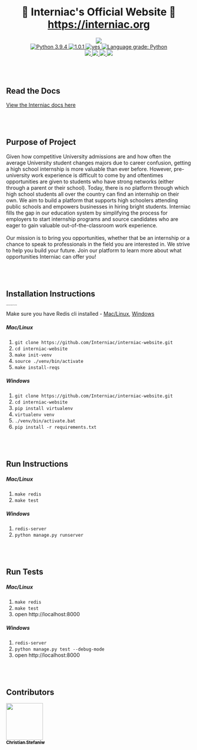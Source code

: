 <div align="center">
    <h1>
    🔨  Interniac's Official Website  🔨 <br>
        <a href='https://www.interniac.org'>https://interniac.org</a>
    </h1>
</div>

<div align='center'>    
        <img src="https://www.interniac.org/static/assets/images/logos/logo-transparent.a2623b276c16.png" />
    </div>

<div align="center">
        <a href="https://www.python.org/downloads/release/python-394/">
            <img src="https://img.shields.io/badge/python-3.9.4-blue.svg" alt="Python 3.9.4" />
        </a>
        <a href="https://github.com/Interniac/interniac-website/releases/">
            <img src="https://img.shields.io/github/release/Interniac/interniac-website.svg" alt="1.0.1" />
        </a>
        <a href="https://github.com/Interniac/interniac-website/graphs/commit-activity">
            <img src="https://img.shields.io/badge/Maintained%3F-yes-green.svg" alt="yes" />
        </a>
        <a href="https://lgtm.com/projects/g/Interniac/interniac-website/context:python"><img alt="Language grade: Python" src="https://img.shields.io/lgtm/grade/python/g/Interniac/interniac-website.svg?logo=lgtm&logoWidth=18"/></a>
    </a>
</div>

<div align="center">
    <a href="https://codecov.io/gh/Interniac/interniac-website">
        <img src="https://codecov.io/gh/Interniac/interniac-website/branch/master/graph/badge.svg?token=AN189HSGXH"/>
    </a>
    <a href="https://www.interniac.org">
        <img src="https://img.shields.io/endpoint?url=https%3A%2F%2Fwww.interniac.org%2Fstats%2Fnum-students%2F">
    </a>
    <a href="https://www.interniac.org">
        <img src="https://img.shields.io/endpoint?url=https%3A%2F%2Fwww.interniac.org%2Fstats%2Fnum-employers%2F">
    </a>
    <a href="https://www.interniac.org">
        <img src="https://img.shields.io/badge/students%20hired-20%2B-green">
    </a>
</div>

<div align='left' style='margin-top: 5rem'>
    <b><h2>Read the Docs</h2></b>
    <a href="https://interniac-docs.netlify.app/">View the Interniac docs here</a>
</div>

<div align="left" style='margin-top: 5rem'>
    <b><h2>Purpose of Project</h2></b>
        Given how competitive University admissions are and how often the average University student changes majors due to career confusion, getting a high school internship is more valuable than ever before. However, pre-university work experience is difficult to come by and oftentimes opportunities are given to students who have strong networks (either through a parent or their school). Today, there is no platform through which high school students all over the country can find an internship on their own. We aim to build a platform that supports high schoolers attending public schools and empowers businesses in hiring bright students. Interniac fills the gap in our education system by simplifying the process for employers to start internship programs and source candidates who are eager to gain valuable out-of-the-classroom work experience. <br> <br>
        Our mission is to bring you opportunities, whether that be an internship or a chance to speak to professionals in the field you are interested in. We strive to help you build your future. Join our platform to learn more about what opportunities Interniac can offer you! 
</div>

<div align="left" style='margin-top: 5rem'>
    <b><h2>Installation Instructions</h2></b>
    <p style='font-size: 2px'><i>contact repo owner for env file</i></p>
    <p>Make sure you have Redis cli installed - <a href="https://redis.io/topics/quickstart">Mac/Linux</a>, <a href="https://redis.com/blog/redis-on-windows-10/">Windows</a> </p>
    <h5>Mac/Linux</h5>
    <ol>
        <li><code>git clone https://github.com/Interniac/interniac-website.git </code></li>
        <li><code>cd interniac-website</code></li>
        <li><code>make init-venv</code></li>
        <li><code>source ./venv/bin/activate</code></li>
        <li><code>make install-reqs</code></li>
    </ol>
    <h5>Windows</h5>
        <ol>
        <li><code>git clone https://github.com/Interniac/interniac-website.git </code></li>
        <li><code>cd interniac-website</code></li>
        <li><code>pip install virtualenv</code></li>
        <li><code>virtualenv venv</code></li>
        <li><code>./venv/bin/activate.bat</code></li>
        <li><code>pip install -r requirements.txt</code></li>
            </ol>
</div>

<div align="left" style='margin-top: 5rem'>
    <b><h2>Run Instructions</h2></b>
    <h5>Mac/Linux</h5>
    <ol>
        <li><code>make redis</code></li>
        <li><code>make test</code></li>
            </ol>
    <h5>Windows</h5>
    <ol>
        <li><code>redis-server</code></li>
        <li><code>python manage.py runserver</code></li>
            </ol>
</div>

<div align="left" style='margin-top: 5rem'>
    <b><h2>Run Tests</h2></b>
    <h5>Mac/Linux</h5>
    <ol>
        <li><code>make redis</code></li>
        <li><code>make test</code></li>
        <li>open http://localhost:8000</li>
            </ol>
    <h5>Windows</h5>
    <ol>
        <li><code>redis-server</code></li>
        <li><code>python manage.py test --debug-mode</code></li>
        <li>open http://localhost:8000</li>
            </ol>
</div>

<div align="left" style='margin-top: 5rem'>
<b><h2>Contributors</h2></b>
<a style='color: #000' href="https://github.com/christianstefaniw"> 
    <div>
    <img src="https://avatars.githubusercontent.com/u/67922410?v=4" width="100px;"/><br /><sub><b>Christian Stefaniw</b></sub>
    </div>
</a>
</div>